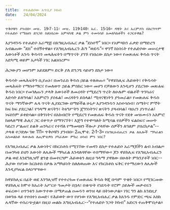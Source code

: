 ```yaml
---
title:  የተሐድሶው አጥቢያ ኮከብ
date:   24/04/2024
---
```


`ጥቅሶቹን ያንብቡ፡ መዝ. 19፡7-11፣ መዝ. 119፡140፣ ኤር. 15፡16። ዳዊት እና ኤርምያስ በእርግጥም የተሐድሶ የማዕዘን ድንጋይ ስለነበረው አምላካዊ ቃል ምን ተመሳሳይ አመለካከቶችን ተጋርተዋል?`

እያንዳንዱ የተሐድሶ አራማጅ በእግዚአብሔር ቃል “ደስተኛ” ነበር። የአምላክን ፈቃድ በማድረግ አብልጠው “ደስ” ተሰኝተዋል። የእግዚአብሔርን ሕግ “ወደዱ”። ዋንኛ ከነበሩት የተሐድሶው መሠረታዊ እውነቶች አንዱ ቅዱሳን መጻሕፍትን በማጥናት ያገኙ የነበረው ደስታ ነው። የመጽሐፍ ቅዱስ ጥናት አድካሚ ወይም አታካች ነገር አልነበረም።

ሕጋውያን መሆንም አይደለም። ድርቅ ያለ ድንጋጌ ሳይሆን ደስታ ነው።

ቅዱሳት መጻሕፍትን ሲያጠኑ፣ በመንፈስ ቅዱስ ኃይል ተለወጡ። “የዋይክሊፍ ሕይወት፣ የቅዱሳት መጻሕፍት የማስተማርና የመለወጥ ኃይል ምስክር ነው። መሆን የቻለውን እንዲሆን ያደረገው መጽሐፍ ቅዱስ ነበር። የመገለጡን ታላቅ እውነቶች ለመረዳት የሚደረግ ጥረት ለሁሉም ብልቶች ጥንካሬና እድሳት ይለግሳል፤ አእምሮን ያሰፋል፤ መረዳትን ይስላል፤ ሚዛናዊነትን ያጎመራል። የመጽሐፍ ቅዱስ ጥናት ማንኛውም ሌላ ጥናት ሊያደርገው በማይችል ሁኔታ እያንዳንዱን አስተሳሰብ፣ ስሜትና ምኞት ከፍ ከፍ ያደርጋል፤ የዓላማ ጽናትን፣ ትዕግሥትን ጀግንነትንና ጽናትን ያላብሳል፤ ባህሪን ያነጥራል፤ ነፍስንም ይቀድሳል። በቅንነትና በአክብሮት የሚደረግ የመጽሐፍ ቅዱስ ጥናት የደቀ መዝሙሩን አእምሮ ከዘላለማዊ ሕሊና ጋር በቀጥታ በማገናኘት፣ እጅግ የተዋጣለት ከሚባል የሰዎችን ፍልስፍና መሠት ካደረገ ሥልጠና ይልቅ ጠንካራና የተሻለ የማመዛዘን ችሎታ ያላቸው ሰዎችን ለዓለም ያበረክታል”--ታላቁ ተጋድሎ ገጽ 111። ጥቅሶቹን ያንብቡ፡ 2ጢሞቴ. 2፡1-3። `የእግዚአብሔርን ቃል ለሌሎች ማካፈልን አስመልክቶ ጳውሎስ ለጢሞቴዎስ ያካፈለው ምክረ ሀሳብ ምን ነበር?`

የእግዚአብሔር ቃል እውነትና በክርስቶስ የሚገኘው የመዳን ደስታ የተሐድሶ አራማጆችን ልብ አብልጦ በመንካቱ ይህን እውነት ለሌሎች ማካፈል እንዳለባቸው ተሰማቸው። ጆን ዋይክሊፍ የእግዚአብሔርን ቃል ወደ እንደግሊዝኛ ቋንቋ በመተርጎም ሕይወቱን ለዚህ ዓላማ ያዋለው በሁለት ምክንያቶች ነበር--ሕያው የሆነው ክርስቶስ በቃሉ አማካይነት ስለለወጠው እና የክርስቶስ ፍቅር የተማረውን ለሌሎች እንዲያካፍል ስላነሣሣው።

ከዋይክሊፍ በፊት ወደ እንግሊዝኛ የተተረጎመ የመጽሐፍ ቅዱስ ቅጂ በጣም ጥቂት ነበር። የሚገርመው ዋይክሊፍ ከሞተ ከአራት አሥርተ ዓመታት በኋላ፣ በቁጭት የነደዱት የሮም ኃይሎች መቃብሩን ቆፍረው፣ ዐጥንቱን አውጥተው በማቃጠል ዐመዱን ወንዝ ላይ በትነውታል። ነገር ግን ልክ እንደዚያ በወንዙ ላይ የተበተነ ዐመድ፣ የሕይወት ውሃ የሆነው የእግዚአብሔር ቃል ከአንዱ የምድር ጫፍ እስከ ሌላኛው ተሰራጭቷል። በዚህ መልኩ እግዚአብሔር--“የተሐድሶ ንጋት ኮከብ” አድርጎ ተጠቅሞበታል።
